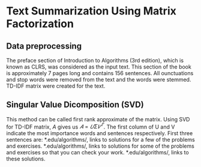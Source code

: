 # Text Summarization Using Matrix Factorization
## Data preprocessing
The preface section of Introduction to Algorithms (3rd edition), which is known as CLRS, was considered as the input text. This section of the book is approximately 7 pages long and contains 156 sentences. All ounctuations and stop words were removed from the text and the words were stemmed. TD-IDF matrix were created for the text.
## Singular Value Dicomposition (SVD)
This method can be called first rank approximate of the matrix. Using SVD for TD-IDF matrix, $A$ gives us $𝐴=𝑈Σ𝑉^𝑇$. The first column of U and V 
indicate the most importance words and sentences respectively. First three sentences are:
*.edu/algorithms/, links to solutions for a few of the problems and exercises.
*.edu/algorithms/, links to solutions for some of the problems and exercises so that you can check your work.
*.edu/algorithms/, links to these solutions.
